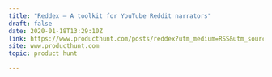 ```yaml
---
title: "Reddex — A toolkit for YouTube Reddit narrators"
draft: false
date: 2020-01-18T13:29:10Z
link: https://www.producthunt.com/posts/reddex?utm_medium=RSS&utm_source=hune
site: www.producthunt.com
topic: product hunt  

---
```


